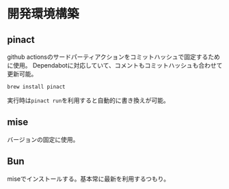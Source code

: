# 開発環境構築

## pinact

github actionsのサードパーティアクションをコミットハッシュで固定するために使用。
Dependabotに対応していて、コメントもコミットハッシュも合わせて更新可能。

`brew install pinact`

実行時は`pinact run`を利用すると自動的に書き換えが可能。

## mise

バージョンの固定に使用。

## Bun

miseでインストールする。基本常に最新を利用するつもり。